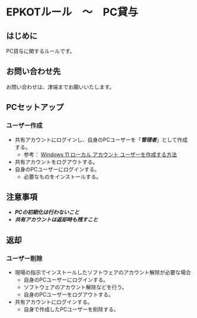 # EPKOTルール　〜　PC貸与

## はじめに

PC貸与に関するルールです。

## お問い合わせ先

お問い合わせは、津端までお願いいたします。

## PCセットアップ

### ユーザー作成

- 共有アカウントにログインし、自身のPCユーザーを「***管理者***」として作成する。
  - 参考： [Windows 11 ローカル アカウント ユーザーを作成する方法](https://www.pasoble.jp/windows/11/add-local-user.html)
- 共有アカウントをログアウトする。
- 自身のPCユーザーにログインする。
  - 必要なものをインストールする。

## 注意事項

- ***PCの初期化は行わないこと***
- ***共有アカウントは返却時も残すこと***

## 返却

### ユーザー削除

- 現場の指示でインストールしたソフトウェアのアカウント解除が必要な場合
  - 自身のPCユーザーにログインする。
  - ソフトウェアのアカウント解除などを行う。
  - 自身のPCユーザーをログアウトする。
- 共有アカウントにログインする。
  - 自身で作成したPCユーザーを削除する。
